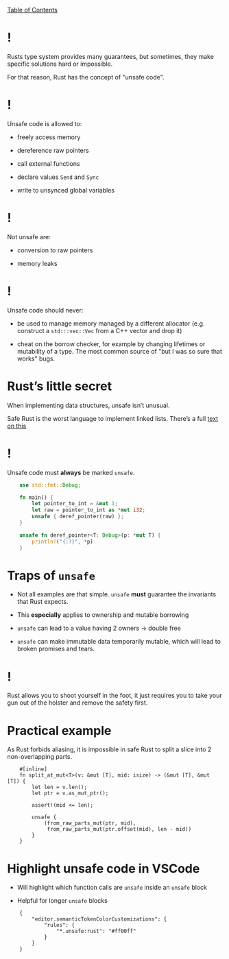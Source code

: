 [Table of Contents](./index.html)

!
=

Rusts type system provides many guarantees, but sometimes, they make
specific solutions hard or impossible.

For that reason, Rust has the concept of "unsafe code".

!
=

Unsafe code is allowed to:

-   freely access memory

-   dereference raw pointers

-   call external functions

-   declare values `Send` and `Sync`

-   write to unsynced global variables

!
=

Not unsafe are:

-   conversion to raw pointers

-   memory leaks

!
=

Unsafe code should never:

-   be used to manage memory managed by a different allocator (e.g.
    construct a `std:::vec::Vec` from a C++ vector and drop it)

-   cheat on the borrow checker, for example by changing lifetimes or
    mutability of a type. The most common source of "but I was so sure
    that works" bugs.

Rust’s little secret
====================

When implementing data structures, unsafe isn’t unusual.

Safe Rust is the worst language to implement linked lists. There’s a
full [text on this](https://rust-unofficial.github.io/too-many-lists/)

!
=

Unsafe code must **always** be marked `unsafe`.
```rust
    use std::fmt::Debug;

    fn main() {
        let pointer_to_int = &mut 1;
        let raw = pointer_to_int as *mut i32;
        unsafe { deref_pointer(raw) };
    }

    unsafe fn deref_pointer<T: Debug>(p: *mut T) {
        println!("{:?}", *p)
    }
```
Traps of `unsafe`
=================

-   Not all examples are that simple. `unsafe` **must** guarantee the
    invariants that Rust expects.

-   This **especially** applies to ownership and mutable borrowing

-   `unsafe` can lead to a value having 2 owners -&gt; double free

-   `unsafe` can make immutable data temporarily mutable, which will
    lead to broken promises and tears.

!
=

Rust allows you to shoot yourself in the foot, it just requires you to
take your gun out of the holster and remove the safety first.

Practical example
=================

As Rust forbids aliasing, it is impossible in safe Rust to split a slice
into 2 non-overlapping parts.
```rust,ignore
    #[inline]
    fn split_at_mut<T>(v: &mut [T], mid: isize) -> (&mut [T], &mut [T]) {
        let len = v.len();
        let ptr = v.as_mut_ptr();

        assert!(mid <= len);

        unsafe {
            (from_raw_parts_mut(ptr, mid),
             from_raw_parts_mut(ptr.offset(mid), len - mid))
        }
    }
```
Highlight unsafe code in VSCode
===============================

-   Will highlight which function calls are `unsafe` inside an `unsafe`
    block

-   Helpful for longer `unsafe` blocks

<!-- -->
```text
    {
        "editor.semanticTokenColorCustomizations": {
            "rules": {
                "*.unsafe:rust": "#ff00ff"
            }
        }
    }
```
